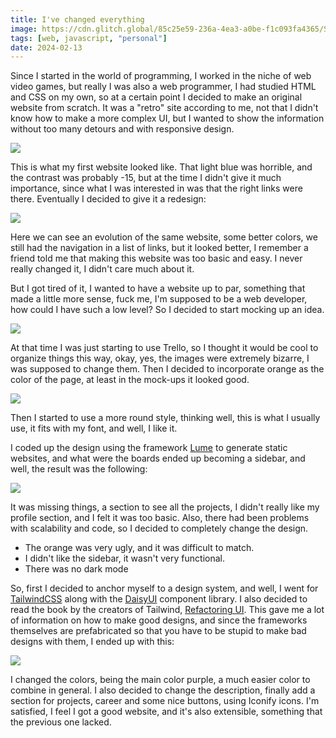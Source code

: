 ```yaml
---
title: I've changed everything
image: https://cdn.glitch.global/85c25e59-236a-4ea3-a0be-f1c093fa4365/Slide%2016_9%20-%201.png?v=1707847123938
tags: [web, javascript, "personal"]
date: 2024-02-13
---
```


Since I started in the world of programming, I worked in the niche of web video games, but really I was also a web programmer, I had studied HTML and CSS on my own, so at a certain point I decided to make an original website from scratch. It was a "retro" site according to me, not that I didn't know how to make a more complex UI, but I wanted to show the information without too many detours and with responsive design.

![](https://cdn.glitch.global/85c25e59-236a-4ea3-a0be-f1c093fa4365/FERIEzFXIAEUyys.png?v=1707507789745)

This is what my first website looked like. That light blue was horrible, and the contrast was probably -15, but at the time I didn't give it much importance, since what I was interested in was that the right links were there. Eventually I decided to give it a redesign:

![](https://cdn.glitch.global/85c25e59-236a-4ea3-a0be-f1c093fa4365/FERIMweWYAEo4S9.png?v=1707507896764)

Here we can see an evolution of the same website, some better colors, we still had the navigation in a list of links, but it looked better, I remember a friend told me that making this website was too basic and easy. I never really changed it, I didn't care much about it.

But I got tired of it, I wanted to have a website up to par, something that made a little more sense, fuck me, I'm supposed to be a web developer, how could I have such a low level? So I decided to start mocking up an idea.

![](https://cdn.glitch.global/85c25e59-236a-4ea3-a0be-f1c093fa4365/ae1b236d-2c69-4190-9dca-7b650aedbade.image.png?v=1707508336964)

At that time I was just starting to use Trello, so I thought it would be cool to organize things this way, okay, yes, the images were extremely bizarre, I was supposed to change them. Then I decided to incorporate orange as the color of the page, at least in the mock-ups it looked good.

![](https://cdn.glitch.global/85c25e59-236a-4ea3-a0be-f1c093fa4365/383000be-6d14-4917-8fbf-038b2e34f3da.image.png?v=1707508453686)

Then I started to use a more round style, thinking well, this is what I usually use, it fits with my font, and well, I like it.

I coded up the design using the framework [Lume](https://lume.land) to generate static websites, and what were the boards ended up becoming a sidebar, and well, the result was the following:

![](https://cdn.glitch.global/85c25e59-236a-4ea3-a0be-f1c093fa4365/fcd03ace-d236-41a0-a1f9-76878362fc7e.image.png?v=1707510221877)

It was missing things, a section to see all the projects, I didn't really like my profile section, and I felt it was too basic. Also, there had been problems with scalability and code, so I decided to completely change the design.

-   The orange was very ugly, and it was difficult to match.
-   I didn't like the sidebar, it wasn't very functional.
-   There was no dark mode

So, first I decided to anchor myself to a design system, and well, I went for [TailwindCSS](https://tailwindcss.com) along with the [DaisyUI](https://daisyui.com) component library. I also decided to read the book by the creators of Tailwind, [Refactoring UI](https://refactoringui.com). This gave me a lot of information on how to make good designs, and since the frameworks themselves are prefabricated so that you have to be stupid to make bad designs with them, I ended up with this:

![](https://cdn.glitch.global/85c25e59-236a-4ea3-a0be-f1c093fa4365/b0dd8df6-69fe-448c-b1ad-ecc744f65580.image.png?v=1707510564460)

I changed the colors, being the main color purple, a much easier color to combine in general. I also decided to change the description, finally add a section for projects, career and some nice buttons, using Iconify icons. I'm satisfied, I feel I got a good website, and it's also extensible, something that the previous one lacked.
